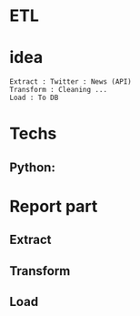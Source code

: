 # ETL

# idea 
    Extract : Twitter : News (API)
    Transform : Cleaning ...
    Load : To DB 

# Techs 
    
## Python:

# Report part

## Extract

## Transform 

## Load
